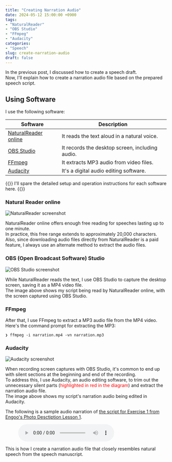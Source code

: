 ```yaml
---
title: "Creating Narration Audio"
date: 2024-05-12 15:00:00 +0900
tags:
- "NaturalReader"
- "OBS Studio"
- "FFmpeg"
- "Audacity"
categories:
- "Speech"
slug: create-narration-audio
draft: false
---
```


In the previous post, I discussed how to create a speech draft.  
Now, I'll explain how to create a narration audio file based on the prepared speech script.

## Using Software

I use the following software:

| Software | Description |
| --- | --- |
| [NaturalReader online](https://www.naturalreaders.com/) | It reads the text aloud in a natural voice. |
| [OBS Studio](https://obsproject.com/) | It records the desktop screen, including audio. |
| [FFmpeg](https://ffmpeg.org/) | It extracts MP3 audio from video files. |
| [Audacity](https://www.audacityteam.org/) | It's a digital audio editing software. |

{{<alert title="Note" color="primary">}}
I'll spare the detailed setup and operation instructions for each software here.
{{</alert>}}

### Natural Reader online

![NaturalReader screenshot](/docsy/imgs/2024-05-12-natural-reader.png)

NaturalReader online offers enough free reading for speeches lasting up to one minute.   
In practice, this free range extends to approximately 20,000 characters.  
Also, since downloading audio files directly from NaturalReader is a paid feature, I always use an alternate method to extract the audio files.

### OBS (Open Broadcast Software) Studio

![OBS Studio screenshot](/docsy/imgs/2024-05-12-obs-studio.png)

While NaturalReader reads the text, I use OBS Studio to capture the desktop screen, saving it as a MP4 video file.   
The image above shows my script being read by NaturalReader online, with the screen captured using OBS Studio.

### FFmpeg

After that, I use FFmpeg to extract a MP3 audio file from the MP4 video.  
Here's the command prompt for extracting the MP3:

```
❯ ffmpeg -i narration.mp4 -vn narration.mp3
```

### Audacity

![Audacity screenshot](/docsy/imgs/2024-05-12-audacity-screenshot.png)

When recording screen captures with OBS Studio, it's common to end up with silent sections at the beginning and end of the recording.   
To address this, I use Audacity, an audio editing software, to trim out the unnecessary silent parts (<span style="color: red; ">highlighted in red in the diagram</span>) and extract the narration audio file.  
The image above shows my script's narration audio being edited in Audacity.

The following is a sample audio narration of [the script for Exercise 1 from Engoo's Photo Desctiption Lesson 1](/docsy/docs/engoo_photos/intermediate/lesson01/#exercise-1-at-the-doctors-office).
<figure>
  <audio controls src="/docsy/audios/2024-05-12-narration.mp3">
</figure>

This is how I create a narration audio file that closely resembles natural speech from the speech manuscript.
